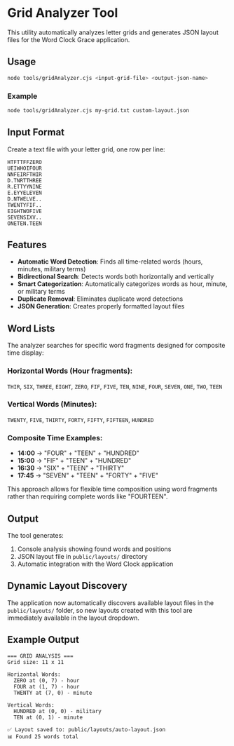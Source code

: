# Grid Analyzer Tool

This utility automatically analyzes letter grids and generates JSON layout files for the Word Clock Grace application.

## Usage

```bash
node tools/gridAnalyzer.cjs <input-grid-file> <output-json-name>
```

### Example

```bash
node tools/gridAnalyzer.cjs my-grid.txt custom-layout.json
```

## Input Format

Create a text file with your letter grid, one row per line:

```
HTFTTFFZERO
UEIWHOIFOUR
NNFEIRFTHIR
D.TNRTTHREE
R.ETTYYNINE
E.EYYELEVEN
D.NTWELVE..
TWENTYFIF..
EIGHTWOFIVE
SEVENSIXV..
ONETEN.TEEN
```

## Features

- **Automatic Word Detection**: Finds all time-related words (hours, minutes, military terms)
- **Bidirectional Search**: Detects words both horizontally and vertically
- **Smart Categorization**: Automatically categorizes words as hour, minute, or military terms
- **Duplicate Removal**: Eliminates duplicate word detections
- **JSON Generation**: Creates properly formatted layout files

## Word Lists

The analyzer searches for specific word fragments designed for composite time display:

### Horizontal Words (Hour fragments):
`THIR`, `SIX`, `THREE`, `EIGHT`, `ZERO`, `FIF`, `FIVE`, `TEN`, `NINE`, `FOUR`, `SEVEN`, `ONE`, `TWO`, `TEEN`

### Vertical Words (Minutes):
`TWENTY`, `FIVE`, `THIRTY`, `FORTY`, `FIFTY`, `FIFTEEN`, `HUNDRED`

### Composite Time Examples:
- **14:00** → "FOUR" + "TEEN" + "HUNDRED" 
- **15:00** → "FIF" + "TEEN" + "HUNDRED"
- **16:30** → "SIX" + "TEEN" + "THIRTY"
- **17:45** → "SEVEN" + "TEEN" + "FORTY" + "FIVE"

This approach allows for flexible time composition using word fragments rather than requiring complete words like "FOURTEEN".

## Output

The tool generates:
1. Console analysis showing found words and positions
2. JSON layout file in `public/layouts/` directory
3. Automatic integration with the Word Clock application

## Dynamic Layout Discovery

The application now automatically discovers available layout files in the `public/layouts/` folder, so new layouts created with this tool are immediately available in the layout dropdown.

## Example Output

```
=== GRID ANALYSIS ===
Grid size: 11 x 11

Horizontal Words:
  ZERO at (0, 7) - hour
  FOUR at (1, 7) - hour
  TWENTY at (7, 0) - minute

Vertical Words:
  HUNDRED at (0, 0) - military
  TEN at (0, 1) - minute

✅ Layout saved to: public/layouts/auto-layout.json
📊 Found 25 words total
```
